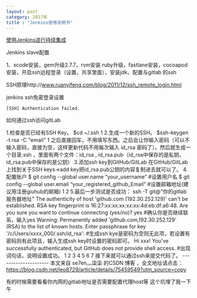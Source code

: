 ```yaml
---
layout: post
category: 2017年
title : "Jenkins使用说明书"
---
```




[使用Jenkins进行持续集成](https://www.liaoxuefeng.com/article/001463233913442cdb2d1bd1b1b42e3b0b29eb1ba736c5e000)



Jenkins slave配置



1、xcode安装，gem升级2.7.7，rvm安装 ruby升级，fastlane安装，cocoapod安装，开启ssh远程登录（设置，共享里面），安装jdk、配置与gitlab 的ssh



SSH原理http://www.ruanyifeng.com/blog/2011/12/ssh_remote_login.html



jenkins ssh免密登录设置

```
[SSH] Authentication failed.
```

如何通过ssh访问gitLab



1.检查是否已经有SSH Key。 $cd ~/.ssh 1 2.生成一个新的SSH。 $ssh-keygen -t rsa -C "email" 1 之后直接回车，不用填写东西。之后会让你输入密码（可以不输入密码，直接为空，这样更新代码不用每次输入 id_rsa 密码了）。然后就生成一个目录.ssh ，里面有两个文件：id_rsa , id_rsa.pub（id_rsa中保存的是私钥，id_rsa.pub中保存的是公钥） 3.添加ssh key到GitHub/GitLab 在GitHub/GitLab上找到关于SSH keys->add key把id_rsa.pub公钥的内容复制进去就可以了。 4.配置账户 $ git config --global user.name “your_username” #设置用户名 $ git config --global user.email “your_registered_github_Email” #设置邮箱地址(建议用注册giuhub的邮箱) 1 2 5.最后一步测试是否成功： ssh -T git@"你的gitlab服务器地址" The authenticity of host 'github.com (192.30.252.129)' can't be established. RSA key fingerprint is 16:27:xx:xx:xx:xx:xx:4d:eb:df:a6:48. Are you sure you want to continue connecting (yes/no)? yes #确认你是否继续联系，输入yes Warning: Permanently added 'github.com,192.30.252.129' (RSA) to the list of known hosts. Enter passphrase for key '/c/Users/xxxx_000/.ssh/id_rsa': #生成ssh kye是密码为空则无此项，若设置有密码则有此项且，输入生成ssh key时设置的密码即可。 Hi xxx! You've successfully authenticated, but GitHub does not provide shell access. #出现词句话，说明设置成功。 1 2 3 4 5 6 7 接下来就可以通过ssh来提交代码了。 --------------------- 本文来自 se7en灬柒柒 的CSDN 博客 ，全文地址请点击：https://blog.csdn.net/leo8729/article/details/75459549?utm_source=copy 





有的时候需要看看你内网的gitlab地址是否需要配置代理host等 这个坑埋了我一下午